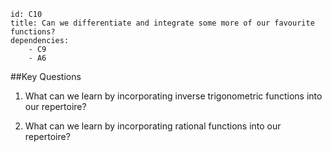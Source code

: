 ````
id: C10
title: Can we differentiate and integrate some more of our favourite functions?
dependencies: 
    - C9
    - A6
````
##Key Questions

1. What can we learn by incorporating inverse trigonometric functions into our repertoire?

1. What can we learn by incorporating rational functions into our repertoire?

